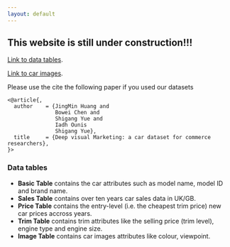 ```yaml
---
layout: default
---
```



## This website is still under construction!!!

[Link to data tables](https://www.dropbox.com/sh/lf53rml5p4n51l2/AABa5M95ZlZwq0hmCXWpBBv8a?dl=0).

[Link to car images](https://www.dropbox.com/sh/lf53rml5p4n51l2/AABa5M95ZlZwq0hmCXWpBBv8a?dl=0).

Please use the cite the following paper if you used our datasets
```
<@article{,
  author    = {JingMin Huang and
               Bowei Chen and
               Shigang Yue and
               Iadh Ounis
               Shigang Yue},
  title     = {Deep visual Marketing: a car dataset for commerce researchers},
}>
```





### Data tables

*   **Basic Table** contains the car attributes such as model name, model ID and brand name. 
*   **Sales Table** contains over ten years car sales data in UK/GB.
*   **Price Table** contains the entry-level (i.e. the cheapest trim price) new car prices accross years.
*   **Trim Table** contains trim attributes like the selling price (trim level), engine type and engine size.
*   **Image Table** contains car images attributes like colour, viewpoint. 










